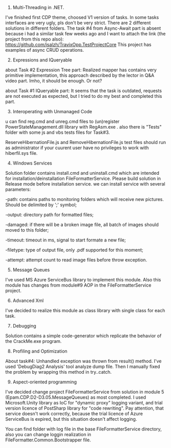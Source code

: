 01. Multi-Threading in .NET.

I've finished first CDP theme, choosed V1 version of tasks. In some tasks interfaces are very ugly, pls don't be very strict.
There are 2 different solutions in different folders. The task #4 from Async-Await part is absent because
i had a similar task few weeks ago and I want to attach the link (the project from this repo also):
https://github.com/isalzh/TravixOpp.TestProjectCore
This project has examples of async CRUD operations.

02. Expressions and IQueryable

about Task #2 Expression Tree part: Realized mapper has contains very primitive implementation, this approach described by the lector
in Q&A video part. Imho, it should be enough. Or not?

about Task #1 IQueryable part: It seems that the task is outdated, requests are not executed as expected, but I tried to do my best
and completed this part. 

03. Interoperating with Unmanaged Code

u can find reg.cmd and unreg.cmd files to (un)register PowerStateManagement.dll library with RegAsm.exe .
also there is "Tests" folder with some js and vbs tests files for Task#3.

ReserveHibernationFile.js and RemoveHibernationFile.js test files should run as administrator if your cuurent user have no privileges to work with hiberfil.sys file.

04. Windows Services

Solution folder contains install.cmd and uninstall.cmd which are intended for installation/deinstallation FileFormatterService.
Please build solution in Release mode before installation service.
we can install service with several parameters:

-path: contains paths to monitoring folders which will receive new pictures. Should be delimited by ';' symbol;

-output: directory path for formatted files;

-damaged: if there will be a broken image file, all batch of images should moved to this folder;

-timeout: timeout in ms, signal to start formate a new file;

-filetype: type of output file, only .pdf supported for this moment;

-attempt: attempt count to read image files before throw exception.

05. Message Queues

I've used MS Azure ServiceBus library to implement this module.
Also this module has changes from module#9 AOP in the FileFormatterService project. 

06. Advanced Xml

I've decided to realize this module as class library with single class for each task.

07. Debugging

Solution contains a simple code-generator which replicate the behavior of the CrackMe.exe program.

08. Profiling and Optimization

About task#4:
Unhandled exception was thrown from result() method. I've used 'DebugDiag2 Analysis' tool analyze dump file. Then I manually fixed the problem by
wrapping this method in try..catch.

09. Aspect-oriented programming

I've decided change project FileFormatterService from solution in module 5 (Epam.CDP.D2-D3.05.MessageQueues) as most completed.
I used Microsoft.Unity library as IoC for "dynamic proxy" logging variant, and trial version licence of PostSharp library for "code rewriting".
Pay attention, that service doesn't work correctly, because the trial licence of Azure ServiceBus is expired, but this situation doesn't affect
logging.

You can find folder with log file in the base FileFormatterService directory, also you can change loggin realization in FileFormatter.Common.Bootstrapper file.